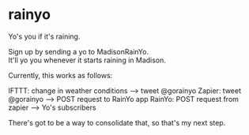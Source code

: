 rainyo
======

Yo's you if it's raining.

Sign up by sending a yo to MadisonRainYo.  
It'll yo you whenever it starts raining in Madison.


Currently, this works as follows:

IFTTT: change in weather conditions --> tweet @gorainyo
Zapier: tweet @gorainyo --> POST request to RainYo app
RainYo: POST request from zapier --> Yo's subscribers


There's got to be a way to consolidate that, so that's my next step.
